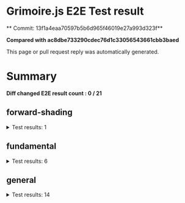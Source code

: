 # Grimoire.js E2E Test result

** Commit: 13f1a4eaa70597b5b6d965f46019e27a993d323f**

**Compared with ac8dbe733290cdec76d1c33056543661cbb3baed**

This page or pull request reply was automatically generated.

# Summary

**Diff changed E2E result count : 0 / 21**



## forward-shading

<details>
    <summary>Test results: 1</summary>

### 0:forward-shading/pbr-rougness-metallic\[NOT TESTED BEFORE\]

* load: 3775
* waitFor: 




<img src="https://144-108731811-gh.circle-artifacts.com/0/tmp/circle-artifacts.zRhvgSN/current/forward-shadingpbr-rougness-metallic.png"/>




<a href="http://jsrun.it/kyasbal/gCfn3#fundamental&#x3D;staging-13f1a4eaa70597b5b6d965f46019e27a993d323f">OPEN</a>



<details>
    <summary>Logs</summary>

```
log:%cGrimoire.js v0.21.1
plugins:

  1 : grimoirejs-math@1.15.1
  2 : grimoirejs-fundamental@0.30.0beta5
  3 : grimoirejs-forward-shading@1.10.1

To suppress this message,please inject a line &quot;gr.debug &#x3D; false;&quot; on the initializing timing. color:#44F;font-weight:bold;
```

</details>

<details>
    <summary>Meta</summary>


|Key|Value|
|:-:|:-:|
|config|[object Object]|
|loadTime|3775|
|logs|[object Object]|
|diffTestResult|true|
|url|http://jsrun.it/kyasbal/gCfn3#fundamental&#x3D;staging-13f1a4eaa70597b5b6d965f46019e27a993d323f|


</details>

<details>
    <summary>Config</summary>


|Key|Value|
|:-:|:-:|
|url|http://jsrun.it/kyasbal/gCfn3|
|timeout|100000|
|waitFor||
|width|640|
|height|480|
|threshold|3%|
|shift|2|
|group|forward-shading|
|name|pbr-rougness-metallic|


</details>


---

 

</details>


## fundamental

<details>
    <summary>Test results: 6</summary>

### 0:fundamental/texture-direction\[NOT TESTED BEFORE\]

* load: 3816
* waitFor: 




<img src="https://144-108731811-gh.circle-artifacts.com/1/tmp/circle-artifacts.3Y2iLh6/current/fundamentaltexture-direction.png"/>




<a href="https://codepen.io/kyasbal-1994/debug/gXMBJV#fundamental&#x3D;staging-13f1a4eaa70597b5b6d965f46019e27a993d323f">OPEN</a>



<details>
    <summary>Logs</summary>

```
log:%cGrimoire.js v0.21.1
plugins:

  1 : grimoirejs-math@1.15.1
  2 : grimoirejs-fundamental@0.30.0beta5

To suppress this message,please inject a line &quot;gr.debug &#x3D; false;&quot; on the initializing timing. color:#44F;font-weight:bold;
```

</details>

<details>
    <summary>Meta</summary>


|Key|Value|
|:-:|:-:|
|config|[object Object]|
|loadTime|3816|
|logs|[object Object]|
|diffTestResult|true|
|url|https://codepen.io/kyasbal-1994/debug/gXMBJV#fundamental&#x3D;staging-13f1a4eaa70597b5b6d965f46019e27a993d323f|


</details>

<details>
    <summary>Config</summary>


|Key|Value|
|:-:|:-:|
|url|https://codepen.io/kyasbal-1994/debug/gXMBJV|
|timeout|100000|
|waitFor||
|width|640|
|height|480|
|threshold|3%|
|shift|2|
|group|fundamental|
|name|texture-direction|


</details>


---


### 1:fundamental/uv\[NOT TESTED BEFORE\]

* load: 3166
* waitFor: 




<img src="https://144-108731811-gh.circle-artifacts.com/2/tmp/circle-artifacts.hAYX0NS/current/fundamentaluv.png"/>




<a href="https://codepen.io/kyasbal-1994/debug/vWXLLK#fundamental&#x3D;staging-13f1a4eaa70597b5b6d965f46019e27a993d323f">OPEN</a>



<details>
    <summary>Logs</summary>

```
log:%cGrimoire.js v0.21.1
plugins:

  1 : grimoirejs-math@1.15.1
  2 : grimoirejs-fundamental@0.30.0beta5

To suppress this message,please inject a line &quot;gr.debug &#x3D; false;&quot; on the initializing timing. color:#44F;font-weight:bold;
```

</details>

<details>
    <summary>Meta</summary>


|Key|Value|
|:-:|:-:|
|config|[object Object]|
|loadTime|3166|
|logs|[object Object]|
|diffTestResult|true|
|url|https://codepen.io/kyasbal-1994/debug/vWXLLK#fundamental&#x3D;staging-13f1a4eaa70597b5b6d965f46019e27a993d323f|


</details>

<details>
    <summary>Config</summary>


|Key|Value|
|:-:|:-:|
|url|https://codepen.io/kyasbal-1994/debug/vWXLLK|
|timeout|100000|
|waitFor||
|width|640|
|height|480|
|threshold|3%|
|shift|2|
|group|fundamental|
|name|uv|


</details>


---


### 2:fundamental/normal\[NOT TESTED BEFORE\]

* load: 3203
* waitFor: 




<img src="https://144-108731811-gh.circle-artifacts.com/3/tmp/circle-artifacts.DUr1vCi/current/fundamentalnormal.png"/>




<a href="https://codepen.io/kyasbal-1994/debug/RjGroo#fundamental&#x3D;staging-13f1a4eaa70597b5b6d965f46019e27a993d323f">OPEN</a>



<details>
    <summary>Logs</summary>

```
log:%cGrimoire.js v0.21.1
plugins:

  1 : grimoirejs-math@1.15.1
  2 : grimoirejs-fundamental@0.30.0beta5

To suppress this message,please inject a line &quot;gr.debug &#x3D; false;&quot; on the initializing timing. color:#44F;font-weight:bold;
```

</details>

<details>
    <summary>Meta</summary>


|Key|Value|
|:-:|:-:|
|config|[object Object]|
|loadTime|3203|
|logs|[object Object]|
|diffTestResult|true|
|url|https://codepen.io/kyasbal-1994/debug/RjGroo#fundamental&#x3D;staging-13f1a4eaa70597b5b6d965f46019e27a993d323f|


</details>

<details>
    <summary>Config</summary>


|Key|Value|
|:-:|:-:|
|url|https://codepen.io/kyasbal-1994/debug/RjGroo|
|timeout|100000|
|waitFor||
|width|640|
|height|480|
|threshold|3%|
|shift|2|
|group|fundamental|
|name|normal|


</details>


---


### 3:fundamental/canvasFollowRelative\[NOT TESTED BEFORE\]

* load: 1261
* waitFor: 




<img src="https://144-108731811-gh.circle-artifacts.com/0/tmp/circle-artifacts.zRhvgSN/current/fundamentalcanvasFollowRelative.png"/>




<a href="https://codepen.io/kyasbal-1994/debug/bf323f6b9725ceb75f0865d6dddd68b9#fundamental&#x3D;staging-13f1a4eaa70597b5b6d965f46019e27a993d323f">OPEN</a>



<details>
    <summary>Logs</summary>

```
log:%cGrimoire.js v0.21.1
plugins:

  1 : grimoirejs-math@1.15.1
  2 : grimoirejs-fundamental@0.30.0beta5

To suppress this message,please inject a line &quot;gr.debug &#x3D; false;&quot; on the initializing timing. color:#44F;font-weight:bold;
```

</details>

<details>
    <summary>Meta</summary>


|Key|Value|
|:-:|:-:|
|config|[object Object]|
|loadTime|1261|
|logs|[object Object]|
|diffTestResult|true|
|url|https://codepen.io/kyasbal-1994/debug/bf323f6b9725ceb75f0865d6dddd68b9#fundamental&#x3D;staging-13f1a4eaa70597b5b6d965f46019e27a993d323f|


</details>

<details>
    <summary>Config</summary>


|Key|Value|
|:-:|:-:|
|url|https://codepen.io/kyasbal-1994/debug/bf323f6b9725ceb75f0865d6dddd68b9|
|timeout|100000|
|waitFor||
|width|640|
|height|480|
|threshold|3%|
|shift|2|
|group|fundamental|
|name|canvasFollowRelative|


</details>


---


### 4:fundamental/canvasConsiderBorder\[NOT TESTED BEFORE\]

* load: 1435
* waitFor: 




<img src="https://144-108731811-gh.circle-artifacts.com/1/tmp/circle-artifacts.3Y2iLh6/current/fundamentalcanvasConsiderBorder.png"/>




<a href="https://codepen.io/kyasbal-1994/debug/d448653295e3678bdbbc626bf9192f79#fundamental&#x3D;staging-13f1a4eaa70597b5b6d965f46019e27a993d323f">OPEN</a>



<details>
    <summary>Logs</summary>

```
log:%cGrimoire.js v0.21.1
plugins:

  1 : grimoirejs-math@1.15.1
  2 : grimoirejs-fundamental@0.30.0beta5

To suppress this message,please inject a line &quot;gr.debug &#x3D; false;&quot; on the initializing timing. color:#44F;font-weight:bold;
```

</details>

<details>
    <summary>Meta</summary>


|Key|Value|
|:-:|:-:|
|config|[object Object]|
|loadTime|1435|
|logs|[object Object]|
|diffTestResult|true|
|url|https://codepen.io/kyasbal-1994/debug/d448653295e3678bdbbc626bf9192f79#fundamental&#x3D;staging-13f1a4eaa70597b5b6d965f46019e27a993d323f|


</details>

<details>
    <summary>Config</summary>


|Key|Value|
|:-:|:-:|
|url|https://codepen.io/kyasbal-1994/debug/d448653295e3678bdbbc626bf9192f79|
|timeout|100000|
|waitFor||
|width|640|
|height|480|
|threshold|3%|
|shift|2|
|group|fundamental|
|name|canvasConsiderBorder|


</details>


---


### 5:fundamental/dynamicParentSizeChange\[NOT TESTED BEFORE\]

* load: 891
* waitFor: 




<img src="https://144-108731811-gh.circle-artifacts.com/2/tmp/circle-artifacts.hAYX0NS/current/fundamentaldynamicParentSizeChange.png"/>




<a href="https://codepen.io/kyasbal-1994/debug/074bef092e7a50ed3e33fe7c75c923e6#fundamental&#x3D;staging-13f1a4eaa70597b5b6d965f46019e27a993d323f">OPEN</a>



<details>
    <summary>Logs</summary>

```
log:%cGrimoire.js v0.21.1
plugins:

  1 : grimoirejs-math@1.15.1
  2 : grimoirejs-fundamental@0.30.0beta5

To suppress this message,please inject a line &quot;gr.debug &#x3D; false;&quot; on the initializing timing. color:#44F;font-weight:bold;
```

</details>

<details>
    <summary>Meta</summary>


|Key|Value|
|:-:|:-:|
|config|[object Object]|
|loadTime|891|
|logs|[object Object]|
|diffTestResult|true|
|url|https://codepen.io/kyasbal-1994/debug/074bef092e7a50ed3e33fe7c75c923e6#fundamental&#x3D;staging-13f1a4eaa70597b5b6d965f46019e27a993d323f|


</details>

<details>
    <summary>Config</summary>


|Key|Value|
|:-:|:-:|
|url|https://codepen.io/kyasbal-1994/debug/074bef092e7a50ed3e33fe7c75c923e6|
|timeout|100000|
|waitFor||
|width|640|
|height|480|
|threshold|3%|
|shift|2|
|group|fundamental|
|name|dynamicParentSizeChange|


</details>


---

 

</details>


## general

<details>
    <summary>Test results: 14</summary>

### 0:general/earth\[NOT TESTED BEFORE\]

* load: 1934
* waitFor: 




<img src="https://144-108731811-gh.circle-artifacts.com/3/tmp/circle-artifacts.DUr1vCi/current/generalearth.png"/>




<a href="http://jsrun.it/cx20/89C8#fundamental&#x3D;staging-13f1a4eaa70597b5b6d965f46019e27a993d323f">OPEN</a>



<details>
    <summary>Logs</summary>

```
log:%cGrimoire.js v0.20.1
plugins:

  1 : grimoirejs-math@1.15.1
  2 : grimoirejs-fundamental@0.30.4
  3 : grimoirejs-preset-basic@1.11.15
  4 : grimoirejs-forward-shading@1.10.1

To suppress this message,please inject a line &quot;gr.debug &#x3D; false;&quot; on the initializing timing. color:#44F;font-weight:bold;
```

</details>

<details>
    <summary>Meta</summary>


|Key|Value|
|:-:|:-:|
|config|[object Object]|
|loadTime|1934|
|logs|[object Object]|
|diffTestResult|true|
|url|http://jsrun.it/cx20/89C8#fundamental&#x3D;staging-13f1a4eaa70597b5b6d965f46019e27a993d323f|


</details>

<details>
    <summary>Config</summary>


|Key|Value|
|:-:|:-:|
|url|http://jsrun.it/cx20/89C8|
|timeout|100000|
|waitFor||
|width|640|
|height|480|
|threshold|3%|
|shift|2|
|group|general|
|name|earth|


</details>


---


### 1:general/gltf\[NOT TESTED BEFORE\]

* load: 823
* waitFor: 




<img src="https://144-108731811-gh.circle-artifacts.com/0/tmp/circle-artifacts.zRhvgSN/current/generalgltf.png"/>




<a href="http://jsrun.it/cx20/6ojC#fundamental&#x3D;staging-13f1a4eaa70597b5b6d965f46019e27a993d323f">OPEN</a>



<details>
    <summary>Logs</summary>

```
log:%cGrimoire.js v0.20.0
plugins:

  1 : grimoirejs-math@1.14.6
  2 : grimoirejs-fundamental@0.28.2
  3 : grimoirejs-preset-basic@1.11.3
  4 : grimoirejs-animation@1.2.0
  5 : grimoirejs-forward-shading@1.7.3
  6 : grimoirejs-gltf@2.2.1

To suppress this message,please inject a line &quot;gr.debug &#x3D; false;&quot; on the initializing timing. color:#44F;font-weight:bold;
```

</details>

<details>
    <summary>Meta</summary>


|Key|Value|
|:-:|:-:|
|config|[object Object]|
|loadTime|823|
|logs|[object Object]|
|diffTestResult|true|
|url|http://jsrun.it/cx20/6ojC#fundamental&#x3D;staging-13f1a4eaa70597b5b6d965f46019e27a993d323f|


</details>

<details>
    <summary>Config</summary>


|Key|Value|
|:-:|:-:|
|url|http://jsrun.it/cx20/6ojC|
|timeout|100000|
|waitFor||
|width|640|
|height|480|
|threshold|3%|
|shift|2|
|group|general|
|name|gltf|


</details>


---


### 2:general/posteffect\[NOT TESTED BEFORE\]

* load: 1772
* waitFor: 




<img src="https://144-108731811-gh.circle-artifacts.com/1/tmp/circle-artifacts.3Y2iLh6/current/generalposteffect.png"/>




<a href="http://jsrun.it/cx20/snhP#fundamental&#x3D;staging-13f1a4eaa70597b5b6d965f46019e27a993d323f">OPEN</a>



<details>
    <summary>Logs</summary>

```
log:%cGrimoire.js v0.19.5
plugins:

  1 : grimoirejs-math@1.14.3
  2 : grimoirejs-fundamental@0.28.2
  3 : grimoirejs-preset-basic@1.11.0

To suppress this message,please inject a line &quot;gr.debug &#x3D; false;&quot; on the initializing timing. color:#44F;font-weight:bold;
```

</details>

<details>
    <summary>Meta</summary>


|Key|Value|
|:-:|:-:|
|config|[object Object]|
|loadTime|1772|
|logs|[object Object]|
|diffTestResult|true|
|url|http://jsrun.it/cx20/snhP#fundamental&#x3D;staging-13f1a4eaa70597b5b6d965f46019e27a993d323f|


</details>

<details>
    <summary>Config</summary>


|Key|Value|
|:-:|:-:|
|url|http://jsrun.it/cx20/snhP|
|timeout|100000|
|waitFor||
|width|640|
|height|480|
|threshold|3%|
|shift|2|
|group|general|
|name|posteffect|


</details>


---


### 3:general/primitives\[NOT TESTED BEFORE\]

* load: 1880
* waitFor: 




<img src="https://144-108731811-gh.circle-artifacts.com/2/tmp/circle-artifacts.hAYX0NS/current/generalprimitives.png"/>




<a href="http://jsrun.it/cx20/WWUy#fundamental&#x3D;staging-13f1a4eaa70597b5b6d965f46019e27a993d323f">OPEN</a>



<details>
    <summary>Logs</summary>

```
log:%cGrimoire.js v0.20.0
plugins:

  1 : grimoirejs-math@1.14.7
  2 : grimoirejs-fundamental@0.29.2
  3 : grimoirejs-preset-basic@1.11.5

To suppress this message,please inject a line &quot;gr.debug &#x3D; false;&quot; on the initializing timing. color:#44F;font-weight:bold;
```

</details>

<details>
    <summary>Meta</summary>


|Key|Value|
|:-:|:-:|
|config|[object Object]|
|loadTime|1880|
|logs|[object Object]|
|diffTestResult|true|
|url|http://jsrun.it/cx20/WWUy#fundamental&#x3D;staging-13f1a4eaa70597b5b6d965f46019e27a993d323f|


</details>

<details>
    <summary>Config</summary>


|Key|Value|
|:-:|:-:|
|url|http://jsrun.it/cx20/WWUy|
|timeout|100000|
|waitFor||
|width|640|
|height|480|
|threshold|3%|
|shift|2|
|group|general|
|name|primitives|


</details>


---


### 4:general/quaternion\[NOT TESTED BEFORE\]

* load: 1271
* waitFor: 




<img src="https://144-108731811-gh.circle-artifacts.com/3/tmp/circle-artifacts.DUr1vCi/current/generalquaternion.png"/>




<a href="http://jsrun.it/cx20/29IU#fundamental&#x3D;staging-13f1a4eaa70597b5b6d965f46019e27a993d323f">OPEN</a>



<details>
    <summary>Logs</summary>

```
log:%cGrimoire.js v0.20.1
plugins:

  1 : grimoirejs-math@1.14.7
  2 : grimoirejs-fundamental@0.29.4
  3 : grimoirejs-preset-basic@1.11.8

To suppress this message,please inject a line &quot;gr.debug &#x3D; false;&quot; on the initializing timing. color:#44F;font-weight:bold;
```

</details>

<details>
    <summary>Meta</summary>


|Key|Value|
|:-:|:-:|
|config|[object Object]|
|loadTime|1271|
|logs|[object Object]|
|diffTestResult|true|
|url|http://jsrun.it/cx20/29IU#fundamental&#x3D;staging-13f1a4eaa70597b5b6d965f46019e27a993d323f|


</details>

<details>
    <summary>Config</summary>


|Key|Value|
|:-:|:-:|
|url|http://jsrun.it/cx20/29IU|
|timeout|100000|
|waitFor||
|width|640|
|height|480|
|threshold|3%|
|shift|2|
|group|general|
|name|quaternion|


</details>


---


### 5:general/teapod-wireframe\[NOT TESTED BEFORE\]

* load: 874
* waitFor: 




<img src="https://144-108731811-gh.circle-artifacts.com/0/tmp/circle-artifacts.zRhvgSN/current/generalteapod-wireframe.png"/>




<a href="http://jsrun.it/cx20/Ukzk#fundamental&#x3D;staging-13f1a4eaa70597b5b6d965f46019e27a993d323f">OPEN</a>



<details>
    <summary>Logs</summary>

```
log:%cGrimoire.js v0.20.1
plugins:

  1 : grimoirejs-math@1.14.7
  2 : grimoirejs-fundamental@0.29.4
  3 : grimoirejs-preset-basic@1.11.8

To suppress this message,please inject a line &quot;gr.debug &#x3D; false;&quot; on the initializing timing. color:#44F;font-weight:bold;
```

</details>

<details>
    <summary>Meta</summary>


|Key|Value|
|:-:|:-:|
|config|[object Object]|
|loadTime|874|
|logs|[object Object]|
|diffTestResult|true|
|url|http://jsrun.it/cx20/Ukzk#fundamental&#x3D;staging-13f1a4eaa70597b5b6d965f46019e27a993d323f|


</details>

<details>
    <summary>Config</summary>


|Key|Value|
|:-:|:-:|
|url|http://jsrun.it/cx20/Ukzk|
|timeout|100000|
|waitFor||
|width|640|
|height|480|
|threshold|3%|
|shift|2|
|group|general|
|name|teapod-wireframe|


</details>


---


### 6:general/teapod-normal\[NOT TESTED BEFORE\]

* load: 1649
* waitFor: 




<img src="https://144-108731811-gh.circle-artifacts.com/1/tmp/circle-artifacts.3Y2iLh6/current/generalteapod-normal.png"/>




<a href="http://jsrun.it/cx20/MPRv#fundamental&#x3D;staging-13f1a4eaa70597b5b6d965f46019e27a993d323f">OPEN</a>



<details>
    <summary>Logs</summary>

```
log:%cGrimoire.js v0.20.1
plugins:

  1 : grimoirejs-math@1.14.7
  2 : grimoirejs-fundamental@0.29.4
  3 : grimoirejs-preset-basic@1.11.8

To suppress this message,please inject a line &quot;gr.debug &#x3D; false;&quot; on the initializing timing. color:#44F;font-weight:bold;
```

</details>

<details>
    <summary>Meta</summary>


|Key|Value|
|:-:|:-:|
|config|[object Object]|
|loadTime|1649|
|logs|[object Object]|
|diffTestResult|true|
|url|http://jsrun.it/cx20/MPRv#fundamental&#x3D;staging-13f1a4eaa70597b5b6d965f46019e27a993d323f|


</details>

<details>
    <summary>Config</summary>


|Key|Value|
|:-:|:-:|
|url|http://jsrun.it/cx20/MPRv|
|timeout|100000|
|waitFor||
|width|640|
|height|480|
|threshold|3%|
|shift|2|
|group|general|
|name|teapod-normal|


</details>


---


### 7:general/teapod-texture\[NOT TESTED BEFORE\]

* load: 1338
* waitFor: 




<img src="https://144-108731811-gh.circle-artifacts.com/2/tmp/circle-artifacts.hAYX0NS/current/generalteapod-texture.png"/>




<a href="http://jsrun.it/cx20/kPYg#fundamental&#x3D;staging-13f1a4eaa70597b5b6d965f46019e27a993d323f">OPEN</a>



<details>
    <summary>Logs</summary>

```
log:%cGrimoire.js v0.20.1
plugins:

  1 : grimoirejs-math@1.14.7
  2 : grimoirejs-fundamental@0.29.4
  3 : grimoirejs-preset-basic@1.11.8

To suppress this message,please inject a line &quot;gr.debug &#x3D; false;&quot; on the initializing timing. color:#44F;font-weight:bold;
```

</details>

<details>
    <summary>Meta</summary>


|Key|Value|
|:-:|:-:|
|config|[object Object]|
|loadTime|1338|
|logs|[object Object]|
|diffTestResult|true|
|url|http://jsrun.it/cx20/kPYg#fundamental&#x3D;staging-13f1a4eaa70597b5b6d965f46019e27a993d323f|


</details>

<details>
    <summary>Config</summary>


|Key|Value|
|:-:|:-:|
|url|http://jsrun.it/cx20/kPYg|
|timeout|100000|
|waitFor||
|width|640|
|height|480|
|threshold|3%|
|shift|2|
|group|general|
|name|teapod-texture|


</details>


---


### 8:general/pbr\[NOT TESTED BEFORE\]

* load: 842
* waitFor: 




<img src="https://144-108731811-gh.circle-artifacts.com/3/tmp/circle-artifacts.DUr1vCi/current/generalpbr.png"/>




<a href="http://jsrun.it/cx20/Qurl#fundamental&#x3D;staging-13f1a4eaa70597b5b6d965f46019e27a993d323f">OPEN</a>



<details>
    <summary>Logs</summary>

```
log:%cGrimoire.js v0.20.1
plugins:

  1 : grimoirejs-math@1.14.8
  2 : grimoirejs-fundamental@0.29.4
  3 : grimoirejs-preset-basic@1.11.9
  4 : grimoirejs-animation@1.2.0
  5 : grimoirejs-forward-shading@1.9.1
  6 : grimoirejs-gltf@2.2.6

To suppress this message,please inject a line &quot;gr.debug &#x3D; false;&quot; on the initializing timing. color:#44F;font-weight:bold;
```

</details>

<details>
    <summary>Meta</summary>


|Key|Value|
|:-:|:-:|
|config|[object Object]|
|loadTime|842|
|logs|[object Object]|
|diffTestResult|true|
|url|http://jsrun.it/cx20/Qurl#fundamental&#x3D;staging-13f1a4eaa70597b5b6d965f46019e27a993d323f|


</details>

<details>
    <summary>Config</summary>


|Key|Value|
|:-:|:-:|
|url|http://jsrun.it/cx20/Qurl|
|timeout|100000|
|waitFor||
|width|640|
|height|480|
|threshold|3%|
|shift|2|
|group|general|
|name|pbr|


</details>


---


### 9:general/particles\[NOT TESTED BEFORE\]

* load: 1112
* waitFor: 




<img src="https://144-108731811-gh.circle-artifacts.com/0/tmp/circle-artifacts.zRhvgSN/current/generalparticles.png"/>




<a href="http://jsrun.it/case2912/6B8h#fundamental&#x3D;staging-13f1a4eaa70597b5b6d965f46019e27a993d323f">OPEN</a>



<details>
    <summary>Logs</summary>

```
log:%cGrimoire.js v0.21.0
plugins:

  1 : grimoirejs-math@1.15.1
  2 : grimoirejs-fundamental@0.30.5
  3 : grimoirejs-preset-basic@1.11.16

To suppress this message,please inject a line &quot;gr.debug &#x3D; false;&quot; on the initializing timing. color:#44F;font-weight:bold;
```

</details>

<details>
    <summary>Meta</summary>


|Key|Value|
|:-:|:-:|
|config|[object Object]|
|loadTime|1112|
|logs|[object Object]|
|diffTestResult|true|
|url|http://jsrun.it/case2912/6B8h#fundamental&#x3D;staging-13f1a4eaa70597b5b6d965f46019e27a993d323f|


</details>

<details>
    <summary>Config</summary>


|Key|Value|
|:-:|:-:|
|url|http://jsrun.it/case2912/6B8h|
|timeout|100000|
|waitFor||
|width|640|
|height|480|
|threshold|3%|
|shift|2|
|group|general|
|name|particles|


</details>


---


### 10:general/axis\[NOT TESTED BEFORE\]

* load: 796
* waitFor: 




<img src="https://144-108731811-gh.circle-artifacts.com/1/tmp/circle-artifacts.3Y2iLh6/current/generalaxis.png"/>




<a href="http://jsrun.it/cx20/ebdy#fundamental&#x3D;staging-13f1a4eaa70597b5b6d965f46019e27a993d323f">OPEN</a>



<details>
    <summary>Logs</summary>

```
log:%cGrimoire.js v0.20.1
plugins:

  1 : grimoirejs-math@1.14.7
  2 : grimoirejs-fundamental@0.29.4
  3 : grimoirejs-preset-basic@1.11.8

To suppress this message,please inject a line &quot;gr.debug &#x3D; false;&quot; on the initializing timing. color:#44F;font-weight:bold;
```

</details>

<details>
    <summary>Meta</summary>


|Key|Value|
|:-:|:-:|
|config|[object Object]|
|loadTime|796|
|logs|[object Object]|
|diffTestResult|true|
|url|http://jsrun.it/cx20/ebdy#fundamental&#x3D;staging-13f1a4eaa70597b5b6d965f46019e27a993d323f|


</details>

<details>
    <summary>Config</summary>


|Key|Value|
|:-:|:-:|
|url|http://jsrun.it/cx20/ebdy|
|timeout|100000|
|waitFor||
|width|640|
|height|480|
|threshold|3%|
|shift|2|
|group|general|
|name|axis|


</details>


---


### 11:general/forward\[NOT TESTED BEFORE\]

* load: 1317
* waitFor: 




<img src="https://144-108731811-gh.circle-artifacts.com/2/tmp/circle-artifacts.hAYX0NS/current/generalforward.png"/>




<a href="http://jsrun.it/cx20/UE4P#fundamental&#x3D;staging-13f1a4eaa70597b5b6d965f46019e27a993d323f">OPEN</a>



<details>
    <summary>Logs</summary>

```
log:%cGrimoire.js v0.20.1
plugins:

  1 : grimoirejs-math@1.15.1
  2 : grimoirejs-fundamental@0.30.4
  3 : grimoirejs-preset-basic@1.11.15
  4 : grimoirejs-forward-shading@1.10.1

To suppress this message,please inject a line &quot;gr.debug &#x3D; false;&quot; on the initializing timing. color:#44F;font-weight:bold;
```

</details>

<details>
    <summary>Meta</summary>


|Key|Value|
|:-:|:-:|
|config|[object Object]|
|loadTime|1317|
|logs|[object Object]|
|diffTestResult|true|
|url|http://jsrun.it/cx20/UE4P#fundamental&#x3D;staging-13f1a4eaa70597b5b6d965f46019e27a993d323f|


</details>

<details>
    <summary>Config</summary>


|Key|Value|
|:-:|:-:|
|url|http://jsrun.it/cx20/UE4P|
|timeout|100000|
|waitFor||
|width|640|
|height|480|
|threshold|3%|
|shift|2|
|group|general|
|name|forward|


</details>


---


### 12:general/shader\[NOT TESTED BEFORE\]

* load: 992
* waitFor: 




<img src="https://144-108731811-gh.circle-artifacts.com/3/tmp/circle-artifacts.DUr1vCi/current/generalshader.png"/>




<a href="http://jsrun.it/kyasbal/2DVy#fundamental&#x3D;staging-13f1a4eaa70597b5b6d965f46019e27a993d323f">OPEN</a>



<details>
    <summary>Logs</summary>

```
log:%cGrimoire.js v0.21.0
plugins:

  1 : grimoirejs-math@1.15.1
  2 : grimoirejs-fundamental@0.30.5
  3 : grimoirejs-preset-basic@1.11.16

To suppress this message,please inject a line &quot;gr.debug &#x3D; false;&quot; on the initializing timing. color:#44F;font-weight:bold;
```

</details>

<details>
    <summary>Meta</summary>


|Key|Value|
|:-:|:-:|
|config|[object Object]|
|loadTime|992|
|logs|[object Object]|
|diffTestResult|true|
|url|http://jsrun.it/kyasbal/2DVy#fundamental&#x3D;staging-13f1a4eaa70597b5b6d965f46019e27a993d323f|


</details>

<details>
    <summary>Config</summary>


|Key|Value|
|:-:|:-:|
|url|http://jsrun.it/kyasbal/2DVy|
|timeout|100000|
|waitFor||
|width|640|
|height|480|
|threshold|3%|
|shift|2|
|group|general|
|name|shader|


</details>


---


### 13:general/pbrTest14\[NOT TESTED BEFORE\]

* load: 2571
* waitFor: 




<img src="https://144-108731811-gh.circle-artifacts.com/0/tmp/circle-artifacts.zRhvgSN/current/generalpbrTest14.png"/>




<a href="http://jsrun.it/kyasbal/oeKr#fundamental&#x3D;staging-13f1a4eaa70597b5b6d965f46019e27a993d323f">OPEN</a>



<details>
    <summary>Logs</summary>

```
log:%cGrimoire.js v0.19.1
plugins:

  1 : grimoirejs-math@1.14.2
  2 : grimoirejs-fundamental@0.28.1
  3 : grimoirejs-preset-basic@1.10.17
  4 : grimoirejs-forward-shading@1.7.3

To suppress this message,please inject a line &quot;gr.debug &#x3D; false;&quot; on the initializing timing. color:#44F;font-weight:bold;
error:JSHandle@error
```

</details>

<details>
    <summary>Meta</summary>


|Key|Value|
|:-:|:-:|
|config|[object Object]|
|loadTime|2571|
|logs|[object Object],[object Object]|
|diffTestResult|true|
|url|http://jsrun.it/kyasbal/oeKr#fundamental&#x3D;staging-13f1a4eaa70597b5b6d965f46019e27a993d323f|


</details>

<details>
    <summary>Config</summary>


|Key|Value|
|:-:|:-:|
|timeout|100000|
|url|http://jsrun.it/kyasbal/oeKr|
|waitFor||
|width|640|
|height|480|
|threshold|3%|
|shift|2|
|group|general|
|name|pbrTest14|


</details>


---

 

</details>
 